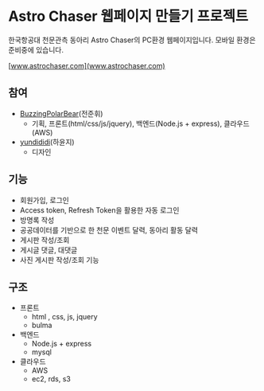# Astro Chaser 웹페이지 만들기 프로젝트

한국항공대 천문관측 동아리 Astro Chaser의 PC환경 웹페이지입니다. 모바일 환경은 준비중에 있습니다.

[www.astrochaser.com](www.astrochaser.com)
## 참여

 - [BuzzingPolarBear](https://github.com/BUZZINGPolarBear)(전준휘)
	 - 기획, 프론트(html/css/js/jquery), 백엔드(Node.js + express), 클라우드(AWS) 
 - [yundididi](https://github.com/yundididi)(하윤지)
	 - 디자인

## 기능

 - 회원가입, 로그인 
 -  Access token, Refresh Token을 활용한 자동 로그인
 - 방명록 작성 
 - 공공데이터를 기반으로 한 천문 이벤트 달력, 동아리 활동 달력
 - 게시판 작성/조회 
 - 게시글 댓글, 대댓글 
 - 사진 게시판 작성/조회 기능

## 구조

 - 프론트
	 - html , css, js, jquery
	 - bulma
 - 백엔드
	 - Node.js + express
	 - mysql
 - 클라우드
	 - AWS
	 - ec2, rds, s3
